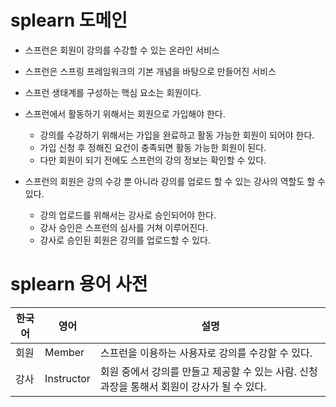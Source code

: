 # splearn 도메인
- 스프런은 회원이 강의를 수강할 수 있는 온라인 서비스
- 스프런은 스프링 프레임워크의 기본 개념을 바탕으로 만들어진 서비스
- 스프런 생태계를 구성하는 핵심 요소는 회원이다.
- 스프런에서 활동하기 위해서는 회원으로 가입해야 한다.

  - 강의를 수강하기 위해서는 가입을 완료하고 활동 가능한 회원이 되어야 한다.
  - 가입 신청 후 정해진 요건이 충족되면 활동 가능한 회원이 된다.
  - 다만 회원이 되기 전에도 스프런의 강의 정보는 확인할 수 있다.

- 스프런의 회원은 강의 수강 뿐 아니라 강의를 업로드 할 수 있는 강사의 역할도 할 수 있다.
    - 강의 업로드를 위해서는 강사로 승인되어야 한다.
    - 강사 승인은 스프런의 심사를 거쳐 이루어진다.
    - 강사로 승인된 회원은 강의를 업로드할 수 있다.


# splearn 용어 사전
| 한국어          | 영어                    | 설명                                                     |
|--------------|-----------------------|--------------------------------------------------------|
| 회원           | Member                | 스프런을 이용하는 사용자로 강의를 수강할 수 있다.                           |
| 강사           | Instructor            | 회원 중에서 강의를 만들고 제공할 수 있는 사람. 신청 과장을 통해서 회원이 강사가 될 수 있다. |